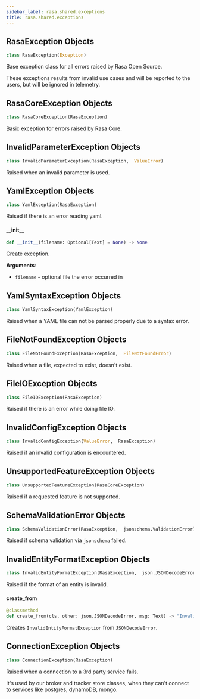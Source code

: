 ```yaml
---
sidebar_label: rasa.shared.exceptions
title: rasa.shared.exceptions
---
```

## RasaException Objects

```python
class RasaException(Exception)
```

Base exception class for all errors raised by Rasa Open Source.

These exceptions results from invalid use cases and will be reported
to the users, but will be ignored in telemetry.

## RasaCoreException Objects

```python
class RasaCoreException(RasaException)
```

Basic exception for errors raised by Rasa Core.

## InvalidParameterException Objects

```python
class InvalidParameterException(RasaException,  ValueError)
```

Raised when an invalid parameter is used.

## YamlException Objects

```python
class YamlException(RasaException)
```

Raised if there is an error reading yaml.

#### \_\_init\_\_

```python
def __init__(filename: Optional[Text] = None) -> None
```

Create exception.

**Arguments**:

- `filename` - optional file the error occurred in

## YamlSyntaxException Objects

```python
class YamlSyntaxException(YamlException)
```

Raised when a YAML file can not be parsed properly due to a syntax error.

## FileNotFoundException Objects

```python
class FileNotFoundException(RasaException,  FileNotFoundError)
```

Raised when a file, expected to exist, doesn&#x27;t exist.

## FileIOException Objects

```python
class FileIOException(RasaException)
```

Raised if there is an error while doing file IO.

## InvalidConfigException Objects

```python
class InvalidConfigException(ValueError,  RasaException)
```

Raised if an invalid configuration is encountered.

## UnsupportedFeatureException Objects

```python
class UnsupportedFeatureException(RasaCoreException)
```

Raised if a requested feature is not supported.

## SchemaValidationError Objects

```python
class SchemaValidationError(RasaException,  jsonschema.ValidationError)
```

Raised if schema validation via `jsonschema` failed.

## InvalidEntityFormatException Objects

```python
class InvalidEntityFormatException(RasaException,  json.JSONDecodeError)
```

Raised if the format of an entity is invalid.

#### create\_from

```python
@classmethod
def create_from(cls, other: json.JSONDecodeError, msg: Text) -> "InvalidEntityFormatException"
```

Creates `InvalidEntityFormatException` from `JSONDecodeError`.

## ConnectionException Objects

```python
class ConnectionException(RasaException)
```

Raised when a connection to a 3rd party service fails.

It&#x27;s used by our broker and tracker store classes, when
they can&#x27;t connect to services like postgres, dynamoDB, mongo.

